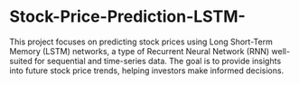 # Stock-Price-Prediction-LSTM-
This project focuses on predicting stock prices using Long Short-Term Memory (LSTM) networks, a type of Recurrent Neural Network (RNN) well-suited for sequential and time-series data. The goal is to provide insights into future stock price trends, helping investors make informed decisions.
